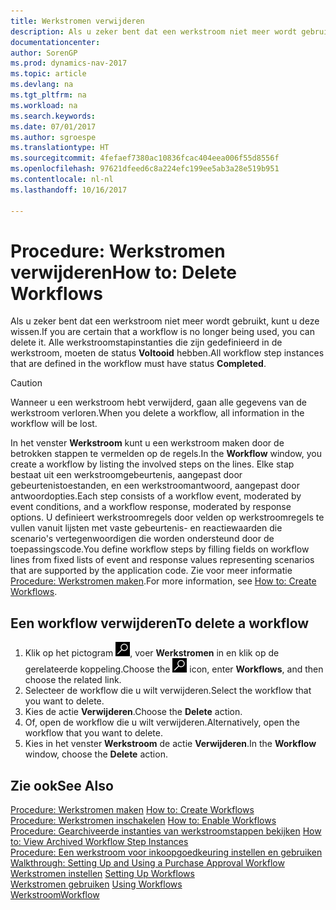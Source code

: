 ```yaml
---
title: Werkstromen verwijderen
description: Als u zeker bent dat een werkstroom niet meer wordt gebruikt, kunt u deze wissen. Alle werkstroomstapinstanties die zijn gedefinieerd in de werkstroom, moeten de status **Voltooid** hebben.
documentationcenter: 
author: SorenGP
ms.prod: dynamics-nav-2017
ms.topic: article
ms.devlang: na
ms.tgt_pltfrm: na
ms.workload: na
ms.search.keywords: 
ms.date: 07/01/2017
ms.author: sgroespe
ms.translationtype: HT
ms.sourcegitcommit: 4fefaef7380ac10836fcac404eea006f55d8556f
ms.openlocfilehash: 97621dfeed6c8a224efc199ee5ab3a28e519b951
ms.contentlocale: nl-nl
ms.lasthandoff: 10/16/2017

---
```

# <a name="how-to-delete-workflows"></a><span data-ttu-id="c684b-104">Procedure: Werkstromen verwijderen</span><span class="sxs-lookup"><span data-stu-id="c684b-104">How to: Delete Workflows</span></span>
<span data-ttu-id="c684b-105">Als u zeker bent dat een werkstroom niet meer wordt gebruikt, kunt u deze wissen.</span><span class="sxs-lookup"><span data-stu-id="c684b-105">If you are certain that a workflow is no longer being used, you can delete it.</span></span> <span data-ttu-id="c684b-106">Alle werkstroomstapinstanties die zijn gedefinieerd in de werkstroom, moeten de status **Voltooid** hebben.</span><span class="sxs-lookup"><span data-stu-id="c684b-106">All workflow step instances that are defined in the workflow must have status **Completed**.</span></span>  

> [!CAUTION]  
>  <span data-ttu-id="c684b-107">Wanneer u een werkstroom hebt verwijderd, gaan alle gegevens van de werkstroom verloren.</span><span class="sxs-lookup"><span data-stu-id="c684b-107">When you delete a workflow, all information in the workflow will be lost.</span></span>  

 <span data-ttu-id="c684b-108">In het venster **Werkstroom** kunt u een werkstroom maken door de betrokken stappen te vermelden op de regels.</span><span class="sxs-lookup"><span data-stu-id="c684b-108">In the **Workflow** window, you create a workflow by listing the involved steps on the lines.</span></span> <span data-ttu-id="c684b-109">Elke stap bestaat uit een werkstroomgebeurtenis, aangepast door gebeurtenistoestanden, en een werkstroomantwoord, aangepast door antwoordopties.</span><span class="sxs-lookup"><span data-stu-id="c684b-109">Each step consists of a workflow event, moderated by event conditions, and a workflow response, moderated by response options.</span></span> <span data-ttu-id="c684b-110">U definieert werkstroomregels door velden op werkstroomregels te vullen vanuit lijsten met vaste gebeurtenis- en reactiewaarden die scenario's vertegenwoordigen die worden ondersteund door de toepassingscode.</span><span class="sxs-lookup"><span data-stu-id="c684b-110">You define workflow steps by filling fields on workflow lines from fixed lists of event and response values representing scenarios that are supported by the application code.</span></span> <span data-ttu-id="c684b-111">Zie voor meer informatie [Procedure: Werkstromen maken](across-how-to-create-workflows.md).</span><span class="sxs-lookup"><span data-stu-id="c684b-111">For more information, see [How to: Create Workflows](across-how-to-create-workflows.md).</span></span>  

## <a name="to-delete-a-workflow"></a><span data-ttu-id="c684b-112">Een workflow verwijderen</span><span class="sxs-lookup"><span data-stu-id="c684b-112">To delete a workflow</span></span>  
1.  <span data-ttu-id="c684b-113">Klik op het pictogram ![Zoeken naar pagina of rapport](media/ui-search/search_small.png "pictogram Zoeken naar pagina of rapport"), voer **Werkstromen** in en klik op de gerelateerde koppeling.</span><span class="sxs-lookup"><span data-stu-id="c684b-113">Choose the ![Search for Page or Report](media/ui-search/search_small.png "Search for Page or Report icon") icon, enter **Workflows**, and then choose the related link.</span></span>  
2.  <span data-ttu-id="c684b-114">Selecteer de workflow die u wilt verwijderen.</span><span class="sxs-lookup"><span data-stu-id="c684b-114">Select the workflow that you want to delete.</span></span>  
3.  <span data-ttu-id="c684b-115">Kies de actie **Verwijderen**.</span><span class="sxs-lookup"><span data-stu-id="c684b-115">Choose the **Delete** action.</span></span>  
4.  <span data-ttu-id="c684b-116">Of, open de workflow die u wilt verwijderen.</span><span class="sxs-lookup"><span data-stu-id="c684b-116">Alternatively, open the workflow that you want to delete.</span></span>  
5.  <span data-ttu-id="c684b-117">Kies in het venster **Werkstroom** de actie **Verwijderen**.</span><span class="sxs-lookup"><span data-stu-id="c684b-117">In the **Workflow** window, choose the **Delete** action.</span></span>  

## <a name="see-also"></a><span data-ttu-id="c684b-118">Zie ook</span><span class="sxs-lookup"><span data-stu-id="c684b-118">See Also</span></span>  
 <span data-ttu-id="c684b-119">[Procedure: Werkstromen maken](across-how-to-create-workflows.md) </span><span class="sxs-lookup"><span data-stu-id="c684b-119">[How to: Create Workflows](across-how-to-create-workflows.md) </span></span>  
 <span data-ttu-id="c684b-120">[Procedure: Werkstromen inschakelen](across-how-to-enable-workflows.md) </span><span class="sxs-lookup"><span data-stu-id="c684b-120">[How to: Enable Workflows](across-how-to-enable-workflows.md) </span></span>  
 <span data-ttu-id="c684b-121">[Procedure: Gearchiveerde instanties van werkstroomstappen bekijken](across-how-to-view-archived-workflow-step-instances.md) </span><span class="sxs-lookup"><span data-stu-id="c684b-121">[How to: View Archived Workflow Step Instances](across-how-to-view-archived-workflow-step-instances.md) </span></span>  
 <span data-ttu-id="c684b-122">[Procedure: Een werkstroom voor inkoopgoedkeuring instellen en gebruiken](walkthrough-setting-up-and-using-a-purchase-approval-workflow.md) </span><span class="sxs-lookup"><span data-stu-id="c684b-122">[Walkthrough: Setting Up and Using a Purchase Approval Workflow](walkthrough-setting-up-and-using-a-purchase-approval-workflow.md) </span></span>  
 <span data-ttu-id="c684b-123">[Werkstromen instellen](across-set-up-workflows.md) </span><span class="sxs-lookup"><span data-stu-id="c684b-123">[Setting Up Workflows](across-set-up-workflows.md) </span></span>  
 <span data-ttu-id="c684b-124">[Werkstromen gebruiken](across-use-workflows.md) </span><span class="sxs-lookup"><span data-stu-id="c684b-124">[Using Workflows](across-use-workflows.md) </span></span>  
 [<span data-ttu-id="c684b-125">Werkstroom</span><span class="sxs-lookup"><span data-stu-id="c684b-125">Workflow</span></span>](across-workflow.md)   

